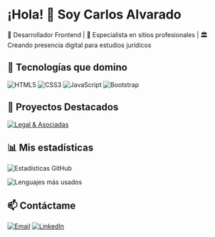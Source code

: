 # ¡Hola! 👋 Soy Carlos Alvarado

🚀 Desarrollador Frontend | 💼 Especialista en sitios profesionales | 🏛️ Creando presencia digital para estudios jurídicos

## 🔧 Tecnologías que domino

![HTML5](https://img.shields.io/badge/HTML5-E34F26?style=for-the-badge&logo=html5&logoColor=white)
![CSS3](https://img.shields.io/badge/CSS3-1572B6?style=for-the-badge&logo=css3&logoColor=white)
![JavaScript](https://img.shields.io/badge/JavaScript-F7DF1E?style=for-the-badge&logo=javascript&logoColor=black)
![Bootstrap](https://img.shields.io/badge/Bootstrap-563D7C?style=for-the-badge&logo=bootstrap&logoColor=white)

## 🌟 Proyectos Destacados

[![Legal & Asociadas](https://github-readme-stats.vercel.app/api/pin/?username=CarlosAlvaradoR&repo=legal-asociadas&theme=dark)](https://github.com/CarlosAlvaradoR/legal-asociadas)

## 📊 Mis estadísticas

![Estadísticas GitHub](https://github-readme-stats.vercel.app/api?username=CarlosAlvaradoR&show_icons=true&theme=dark&hide_border=true)

![Lenguajes más usados](https://github-readme-stats.vercel.app/api/top-langs/?username=CarlosAlvaradoR&layout=compact&theme=dark&hide_border=true)

## 📫 Contáctame

[![Email](https://img.shields.io/badge/Email-D14836?style=for-the-badge&logo=gmail&logoColor=white)](mailto:tuemail@ejemplo.com)
[![LinkedIn](https://img.shields.io/badge/LinkedIn-0077B5?style=for-the-badge&logo=linkedin&logoColor=white)](https://linkedin.com/in/tuperfil)
